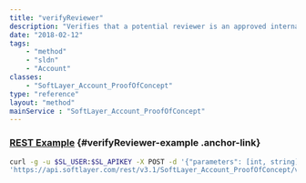 ```yaml
---
title: "verifyReviewer"
description: "Verifies that a potential reviewer is an approved internal IBM employee "
date: "2018-02-12"
tags:
    - "method"
    - "sldn"
    - "Account"
classes:
    - "SoftLayer_Account_ProofOfConcept"
type: "reference"
layout: "method"
mainService : "SoftLayer_Account_ProofOfConcept"
---
```


### [REST Example](#verifyReviewer-example) <a href="/article/rest/"><i class="fas fa-question"></i></a> {#verifyReviewer-example .anchor-link} 
```bash
curl -g -u $SL_USER:$SL_APIKEY -X POST -d '{"parameters": [int, string]}' \
'https://api.softlayer.com/rest/v3.1/SoftLayer_Account_ProofOfConcept/verifyReviewer'
```
